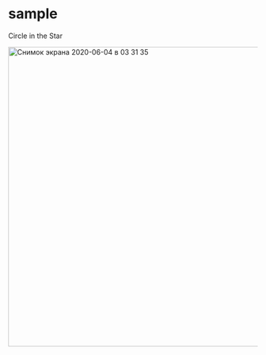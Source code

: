 # sample
Circle in the Star

<img width="605" alt="Снимок экрана 2020-06-04 в 03 31 35" src="https://user-images.githubusercontent.com/63892183/83691615-ec728280-a60b-11ea-84d5-a0d380bca219.png">
